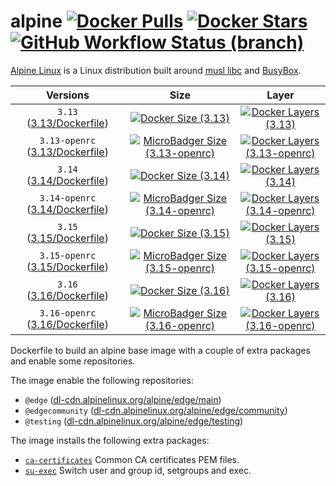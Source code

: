 # alpine [![Docker Pulls](https://badgen.net/docker/pulls/dockage/alpine?icon=docker&label=pulls)](https://hub.docker.com/r/dockage/alpine/) [![Docker Stars](https://badgen.net/docker/stars/dockage/alpine?icon=docker&label=stars)](https://hub.docker.com/r/dockage/alpine/) [![GitHub Workflow Status (branch)](https://img.shields.io/github/workflow/status/dockage/alpine/CI/master)](https://github.com/dockage/alpine/actions/workflows/ci.yaml)

[Alpine Linux](https://alpinelinux.org) is a Linux distribution built around [musl libc](https://www.musl-libc.org) and [BusyBox](https://www.busybox.net).

|                                                Versions                                                 |                                                                    Size                                                                     |                                                                                 Layer                                                                                 |
|:-------------------------------------------------------------------------------------------------------:|:-------------------------------------------------------------------------------------------------------------------------------------------:|:---------------------------------------------------------------------------------------------------------------------------------------------------------------------:|
|   `3.13` ([3.13/Dockerfile](https://github.com/dockage/alpine/blob/master/3.13/Dockerfile))   | [![Docker Size (3.13)](https://badgen.net/docker/size/dockage/alpine/3.13?icon=docker&label=size)](https://hub.docker.com/r/dockage/alpine) |        [![Docker Layers (3.13)](https://badgen.net/docker/layers/dockage/alpine/3.13/amd64?icon=docker&label=layers)](https://hub.docker.com/r/dockage/alpine)        |
| `3.13-openrc` ([3.13/Dockerfile](https://github.com/dockage/alpine/blob/master/3.13/Dockerfile)) |   [![MicroBadger Size (3.13-openrc)](https://badgen.net/docker/size/dockage/alpine/3.13-openrc?icon=docker&label=size)](https://hub.docker.com/r/dockage/alpine)   | [![Docker Layers (3.13-openrc)](https://badgen.net/docker/layers/dockage/alpine/3.13-openrc/amd64?icon=docker&label=layers)](https://hub.docker.com/r/dockage/alpine) |
|   `3.14` ([3.14/Dockerfile](https://github.com/dockage/alpine/blob/master/3.14/Dockerfile))   | [![Docker Size (3.14)](https://badgen.net/docker/size/dockage/alpine/3.14?icon=docker&label=size)](https://hub.docker.com/r/dockage/alpine) |        [![Docker Layers (3.14)](https://badgen.net/docker/layers/dockage/alpine/3.14/amd64?icon=docker&label=layers)](https://hub.docker.com/r/dockage/alpine)        |
| `3.14-openrc` ([3.14/Dockerfile](https://github.com/dockage/alpine/blob/master/3.14/Dockerfile)) |   [![MicroBadger Size (3.14-openrc)](https://badgen.net/docker/size/dockage/alpine/3.14-openrc?icon=docker&label=size)](https://hub.docker.com/r/dockage/alpine)   | [![Docker Layers (3.14-openrc)](https://badgen.net/docker/layers/dockage/alpine/3.14-openrc/amd64?icon=docker&label=layers)](https://hub.docker.com/r/dockage/alpine) |
|   `3.15` ([3.15/Dockerfile](https://github.com/dockage/alpine/blob/master/3.15/Dockerfile))   | [![Docker Size (3.15)](https://badgen.net/docker/size/dockage/alpine/3.15?icon=docker&label=size)](https://hub.docker.com/r/dockage/alpine) |        [![Docker Layers (3.15)](https://badgen.net/docker/layers/dockage/alpine/3.15/amd64?icon=docker&label=layers)](https://hub.docker.com/r/dockage/alpine)        |
| `3.15-openrc` ([3.15/Dockerfile](https://github.com/dockage/alpine/blob/master/3.15/Dockerfile)) |   [![MicroBadger Size (3.15-openrc)](https://badgen.net/docker/size/dockage/alpine/3.15-openrc?icon=docker&label=size)](https://hub.docker.com/r/dockage/alpine)   | [![Docker Layers (3.15-openrc)](https://badgen.net/docker/layers/dockage/alpine/3.15-openrc/amd64?icon=docker&label=layers)](https://hub.docker.com/r/dockage/alpine) |
|   `3.16` ([3.16/Dockerfile](https://github.com/dockage/alpine/blob/master/3.16/Dockerfile))   | [![Docker Size (3.16)](https://badgen.net/docker/size/dockage/alpine/3.16?icon=docker&label=size)](https://hub.docker.com/r/dockage/alpine) |        [![Docker Layers (3.16)](https://badgen.net/docker/layers/dockage/alpine/3.16/amd64?icon=docker&label=layers)](https://hub.docker.com/r/dockage/alpine)        |
| `3.16-openrc` ([3.16/Dockerfile](https://github.com/dockage/alpine/blob/master/3.16/Dockerfile)) |   [![MicroBadger Size (3.16-openrc)](https://badgen.net/docker/size/dockage/alpine/3.16-openrc?icon=docker&label=size)](https://hub.docker.com/r/dockage/alpine)   | [![Docker Layers (3.16-openrc)](https://badgen.net/docker/layers/dockage/alpine/3.16-openrc/amd64?icon=docker&label=layers)](https://hub.docker.com/r/dockage/alpine) |

Dockerfile to build an alpine base image with a couple of extra packages and enable some repositories.

The image enable the following repositories:

- `@edge` ([dl-cdn.alpinelinux.org/alpine/edge/main](http://dl-cdn.alpinelinux.org/alpine/edge/main))
- `@edgecommunity` ([dl-cdn.alpinelinux.org/alpine/edge/community](http://dl-cdn.alpinelinux.org/alpine/edge/community))
- `@testing` ([dl-cdn.alpinelinux.org/alpine/edge/testing](http://dl-cdn.alpinelinux.org/alpine/edge/testing))

The image installs the following extra packages:

- [`ca-certificates`](https://www.mozilla.org/en-US/about/governance/policies/security-group/certs/) Common CA certificates PEM files.
- [`su-exec`](https://github.com/ncopa/su-exec) Switch user and group id, setgroups and exec.
